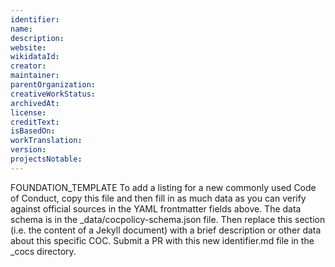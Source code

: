 ```yaml
---
identifier:
name:
description:
website:
wikidataId:
creator:
maintainer:
parentOrganization:
creativeWorkStatus:
archivedAt:
license:
creditText:
isBasedOn:
workTranslation:
version:
projectsNotable:
---
```


FOUNDATION_TEMPLATE To add a listing for a new commonly used Code of Conduct, copy this file and then fill in as much data as you can verify against official sources in the YAML frontmatter fields above.  The data schema is in the _data/cocpolicy-schema.json file.  Then replace this section (i.e. the content of a Jekyll document) with a brief description or other data about this specific COC.  Submit a PR with this new identifier.md file in the _cocs directory.
